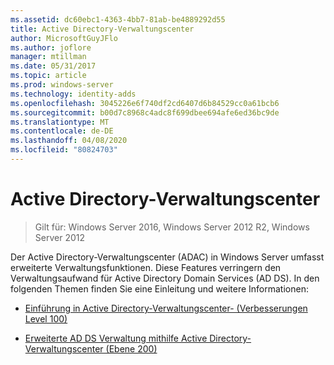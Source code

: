 ```yaml
---
ms.assetid: dc60ebc1-4363-4bb7-81ab-be4889292d55
title: Active Directory-Verwaltungscenter
author: MicrosoftGuyJFlo
ms.author: joflore
manager: mtillman
ms.date: 05/31/2017
ms.topic: article
ms.prod: windows-server
ms.technology: identity-adds
ms.openlocfilehash: 3045226e6f740df2cd6407d6b84529cc0a61bcb6
ms.sourcegitcommit: b00d7c8968c4adc8f699dbee694afe6ed36bc9de
ms.translationtype: MT
ms.contentlocale: de-DE
ms.lasthandoff: 04/08/2020
ms.locfileid: "80824703"
---
```

# <a name="active-directory-administrative-center"></a>Active Directory-Verwaltungscenter

>Gilt für: Windows Server 2016, Windows Server 2012 R2, Windows Server 2012

Der Active Directory-Verwaltungscenter (ADAC) in Windows Server umfasst erweiterte Verwaltungsfunktionen. Diese Features verringern den Verwaltungsaufwand für Active Directory Domain Services (AD DS). In den folgenden Themen finden Sie eine Einleitung und weitere Informationen:  
  
-   [Einführung in Active Directory-Verwaltungscenter- &#40;Verbesserungen Level 100&#41;](../../../ad-ds/get-started/adac/Introduction-to-Active-Directory-Administrative-Center-Enhancements--Level-100-.md)  
  
-   [Erweiterte AD DS Verwaltung mithilfe Active Directory-Verwaltungscenter &#40;Ebene 200&#41;](../../../ad-ds/get-started/adac/Advanced-AD-DS-Management-Using-Active-Directory-Administrative-Center--Level-200-.md)  
  


